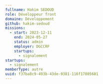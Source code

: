 ```yaml
---
fullname: Hakim SEDOUD
role: Développeur front
domaine: Développement
github: hakim-sedoud
missions:
  - start: 2023-12-11
    end: 2024-05-27
    status: admin
    employer: DGCCRF
    startups:
      - signalement
startups:
  - signalement
memberType: autre
uuid: f37ba8c9-493b-43de-9381-116f17805601
---
```

